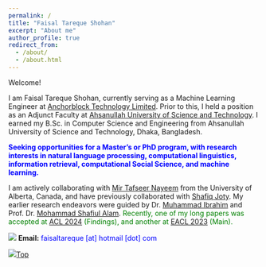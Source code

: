 ```yaml
---
permalink: /
title: "Faisal Tareque Shohan"
excerpt: "About me"
author_profile: true
redirect_from: 
  - /about/
  - /about.html
---
```


Welcome!

I am Faisal Tareque Shohan, currently serving as a Machine Learning Engineer at [Anchorblock Technology Limited](https://anchorblock.ai/ "https://anchorblock.ai/"). Prior to this, I held a position as an Adjunct Faculty at [Ahsanullah University of Science and Technology](https://aust.edu/ "https://aust.edu/"). I earned my B.Sc. in Computer Science and Engineering from Ahsanullah University of Science and Technology, Dhaka, Bangladesh.

<span style="color:Blue">**Seeking opportunities for a Master’s or PhD program, with research interests in natural language processing, computational linguistics, information retrieval, computational Social Science, and machine learning.**</span>

I am actively collaborating with [Mir Tafseer Nayeem](https://tafseer-nayeem.github.io/ "Personal Profile") from the University of Alberta, Canada, and have previously collaborated with [Shafiq Joty](https://raihanjoty.github.io/ "Personal Profile"). My earlier research endeavors were guided by Dr. [Muhammad Ibrahim](https://du.ac.bd/faculty/faculty_details/CSE/4167 "Academic profile") and Prof. Dr. [Mohammad Shafiul Alam](https://scholar.google.com/citations?view_op=list_works&hl=en&hl=en&user=5ZXfn_cAAAAJ&sortby=pubdate "Research profile"). <span style="color:Green">Recently, one of my long papers was accepted at [ACL 2024](https://2024.aclweb.org/ "ACL 2024") (Findings), and another at [EACL 2023](https://2023.eacl.org/ "EACL 2023") (Main).</span>

<img src="https://img.icons8.com/color/24/000000/circled-envelope.png"/> **Email:** <span style="color:Blue">faisaltareque [at] hotmail [dot] com</span> 

[<img src="https://img.icons8.com/emoji/24/000000/up-arrow-emoji.png"/>](https://faisaltareque.github.io/#)[Top](https://faisaltareque.github.io/#)

<script type="text/javascript" id="clustrmaps" src="//clustrmaps.com/map_v2.js?d=zvuzuYG5Lmg-HQr6bbRY41UVcTuU9YJq4WEjJ9nZ-z4&cl=ffffff&w=300" ></script>

<!---
<script type="text/javascript" id="mmvst_globe" src="//mapmyvisitors.com/globe.js?d=tVTayxsZbIwH9AS8ueuxjW4Dv8uB7dG_b2vY8ekGKaE&cl=ffffff&w=300"></script>
-->
